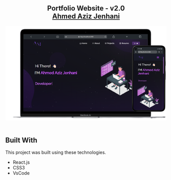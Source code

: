 <h2 align="center">
  Portfolio Website - v2.0<br/>
  <a href="https://aziz-jenhani.github.io" target="_blank">Ahmed Aziz Jenhani</a>
</h2>
<div align="center">
  <img alt="Demo" src="./Images/12.png "/>
</div>

<br/>



## Built With
This project was built using these technologies.

- React.js
- CSS3
- VsCode

